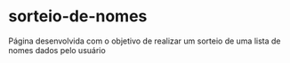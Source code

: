# sorteio-de-nomes
Página desenvolvida com o objetivo de realizar um sorteio de uma lista de nomes dados pelo usuário
